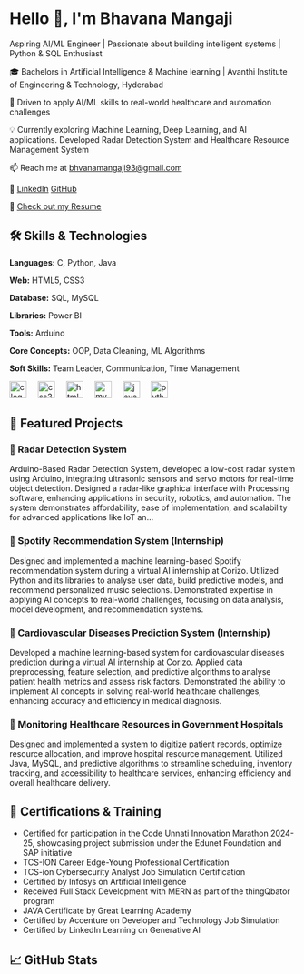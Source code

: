 # Hello 👋, I'm Bhavana Mangaji

Aspiring AI/ML Engineer | Passionate about building intelligent systems | Python & SQL Enthusiast

🎓 Bachelors in Artificial Intelligence & Machine learning | Avanthi Institute of Engineering & Technology, Hyderabad

📌 Driven to apply AI/ML skills to real-world healthcare and automation challenges

💡 Currently exploring Machine Learning, Deep Learning, and AI applications. Developed Radar Detection System and Healthcare Resource Management System

📫 Reach me at <a href="mailto:bhvanamangaji93@gmail.com" class="email-link">bhvanamangaji93@gmail.com</a>

🔗 <a href="https://www.linkedin.com/in/bhavana-mangaji-02aab426b">LinkedIn</a> <a href="https://github.com/bhavana0222">GitHub</a>

📄 <a href="https://drive.google.com/file/d/1IORKLP9nCzfFNj4B7LAEMvfqLuApy2JG/view?usp=sharing">Check out my Resume</a>

## 🛠️ Skills & Technologies

**Languages:** C, Python, Java

**Web:** HTML5, CSS3

**Database:** SQL, MySQL

**Libraries:** Power BI

**Tools:** Arduino

**Core Concepts:** OOP, Data Cleaning, ML Algorithms

**Soft Skills:** Team Leader, Communication, Time Management

<p align="left">
  <img src="https://cdn.jsdelivr.net/gh/devicons/devicon/icons/c/c-original.svg" height="30" alt="c logo" />
  <img width="12" />
  <img src="https://cdn.jsdelivr.net/gh/devicons/devicon/icons/css3/css3-original.svg" height="30" alt="css3 logo" />
  <img width="12" />
  <img src="https://cdn.jsdelivr.net/gh/devicons/devicon/icons/html5/html5-original.svg" height="30" alt="html5 logo" />
  <img width="12" />
  <img src="https://cdn.jsdelivr.net/gh/devicons/devicon/icons/mysql/mysql-original.svg" height="30" alt="mysql logo" />
  <img width="12" />
  <img src="https://cdn.jsdelivr.net/gh/devicons/devicon/icons/java/java-original.svg" height="30" alt="java logo" />
  <img width="12" />
  <img src="https://cdn.jsdelivr.net/gh/devicons/devicon/icons/python/python-original.svg" height="30" alt="python logo" />
</p>

## 💼 Featured Projects

### 🔹 Radar Detection System

Arduino-Based Radar Detection System, developed a low-cost radar system using Arduino, integrating ultrasonic sensors and servo motors for real-time object detection. Designed a radar-like graphical interface with Processing software, enhancing applications in security, robotics, and automation. The system demonstrates affordability, ease of implementation, and scalability for advanced applications like IoT an...

### 🔹 Spotify Recommendation System (Internship)

Designed and implemented a machine learning-based Spotify recommendation system during a virtual AI internship at Corizo. Utilized Python and its libraries to analyse user data, build predictive models, and recommend personalized music selections. Demonstrated expertise in applying AI concepts to real-world challenges, focusing on data analysis, model development, and recommendation systems.

### 🔹 Cardiovascular Diseases Prediction System (Internship)

Developed a machine learning-based system for cardiovascular diseases prediction during a virtual AI internship at Corizo. Applied data preprocessing, feature selection, and predictive algorithms to analyse patient health metrics and assess risk factors. Demonstrated the ability to implement Al concepts in solving real-world healthcare challenges, enhancing accuracy and efficiency in medical diagnosis.

### 🔹 Monitoring Healthcare Resources in Government Hospitals

Designed and implemented a system to digitize patient records, optimize resource allocation, and improve hospital resource management. Utilized Java, MySQL, and predictive algorithms to streamline scheduling, inventory tracking, and accessibility to healthcare services, enhancing efficiency and overall healthcare delivery.

## 📜 Certifications & Training

* Certified for participation in the Code Unnati Innovation Marathon 2024-25, showcasing project submission under the Edunet Foundation and SAP initiative
* TCS-ION Career Edge-Young Professional Certification
* TCS-ion Cybersecurity Analyst Job Simulation Certification
* Certified by Infosys on Artificial Intelligence
* Received Full Stack Development with MERN as part of the thingQbator program
* JAVA Certificate by Great Learning Academy
* Certified by Accenture on Developer and Technology Job Simulation
* Certified by LinkedIn Learning on Generative AI

## 📈 GitHub Stats
   
